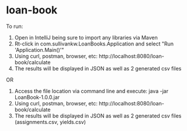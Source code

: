 # loan-book

To run:

1. Open in IntelliJ being sure to import any libraries via Maven
2. Rt-click in com.sullivankw.LoanBooks.Application and select "Run 'Application.Main()'"
3. Using curl, postman, browser, etc: http://localhost:8080/loan-book/calculate
4. The results will be displayed in JSON as well as 2 generated csv files

OR

1. Access the file location via command line and execute: java -jar LoanBook-1.0.0.jar
2. Using curl, postman, browser, etc: http://localhost:8080/loan-book/calculate
3. The results will be displayed in JSON as well as 2 generated csv files
(assignments.csv, yields.csv)
